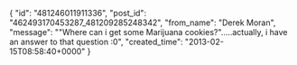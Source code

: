  {
   "id": "481246011911336",
   "post_id": "462493170453287_481209285248342",
   "from_name": "Derek Moran",
   "message": "\"Where can i get some Marijuana cookies?\".....actually, i have an answer to that question :0",
   "created_time": "2013-02-15T08:58:40+0000"
 }
